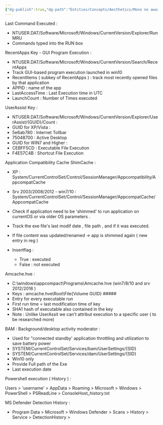 ```yaml
---
{"dg-publish":true,"dg-path":"Entities/Concepts/Aesthetics/Mono no aware.md","permalink":"/entities/concepts/aesthetics/mono-no-aware/","title":"Digital Forensics","tags":["concept","concept/aesthetics","concept/literature","concept/art"]}
---
```



  
Last Command Executed :

- NTUSER.DAT/Software/Microsoft/Windows/CurrentVersion/Explorer/RunMRU
- Commands typed into the RUN box

RecentApps Key - GUI Program Execution :

- NTUSER.DAT/Software/Microsoft/Windows/CurrentVersion/Search/RecentApps
- Track GUI-based program execution launched in win10
- RecentItems ( subkey of RecentApps ) : track most recently opened files by that application
- APPID : name of the app
- LastAccessTime : Last Execution time in UTC
- LaunchCount : Number of Times executed

UserAssist Key :
- NTUSER.DAT/Software/Microsoft/Windows/CurrentVersion/Explorer/UserAssist/{GUID}/Count :
- GUID for XP/Vista :
- 5e6ab780 : Internet Tollbar
- 75048700 : Active Desktop
- GUID for WIN7 and Higher :
- CEBFF5CD : Executable File Execution
- F4E57C4B : Shortcut File Execution

Application Compatibility Cache ShimCache :
- XP : System/CurrentControlSet/Control/SessionManager/Appcompatibility/AppcompatCache

- Srv 2003/2008/2012 - win7/10 : System/CurrentControlSet/Control/SessionManager/AppcompatCache/AppcompatCache

- Check if application need to be 'shimmed' to run application on currentOS or via older OS parameters .
- Track the exe file's last modif date , file path , and if it was executed.
- If file content was updated/renamed -> app is shimmed again ( new entry in reg )
- Insertflag :
	- True : executed
	- False : not executed

Amcache.hve :

- C:\windows\appcompact\Programs\Amcache.hve (win7/8/10 and srv 2012/2016 )
- Keys : amcache.hve\Root\File{Volume GUID} #####
- Entry for every executable run
- First run time = last modification time of key
- SHA1 hash of executable also contained in the key
- Note : Unlike UserAssit we can't attribut execution to a specific user ( to be researched more)

BAM : Background/desktop activity moderator :

- Used for "connected standby' application throttling and utilization to save battery power
- SYSTEM/CurrentControlSet/Services/bam/UserSettings/{SID}
- SYSTEM/CurrentControlSet/Services/dam/UserSettings/{SID}
- Win10 only
- Provide Full path of the Exe
- Last execution date

Powershell execution ( History ) :

Users > 'username' > AppData > Roaming > Microsoft > Windows > PowerShell > PSReadLine > ConsoleHost_history.txt

MS Defender Detection History :

- Program Data > Microsoft > Windows Defender > Scans > History > Service > DetectionHistory >